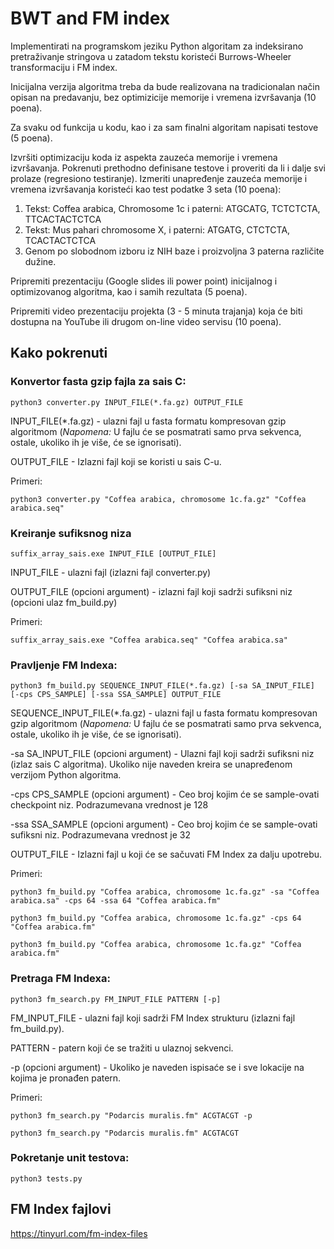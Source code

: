 # BWT and FM index
Implementirati na programskom jeziku Python algoritam za indeksirano pretraživanje stringova u zatadom tekstu koristeći Burrows-Wheeler transformaciju i FM index.

Inicijalna verzija algoritma treba da bude realizovana na tradicionalan način opisan na predavanju, bez optimizicije memorije i vremena izvršavanja (10 poena).

Za svaku od funkcija u kodu, kao i za sam finalni algoritam napisati testove (5 poena).

Izvršiti optimizaciju koda iz aspekta zauzeća memorije i vremena izvršavanja. Pokrenuti prethodno definisane testove i proveriti da li i dalje svi prolaze (regresiono testiranje). Izmeriti unapređenje zauzeća memorije i vremena izvršavanja koristeći kao test podatke 3 seta (10 poena):
  1. Tekst: Coffea arabica, Chromosome 1c i paterni: ATGCATG, TCTCTCTA, TTCACTACTCTCA
  2. Tekst: Mus pahari chromosome X, i paterni: ATGATG, CTCTCTA, TCACTACTCTCA
  3. Genom po slobodnom izboru iz NIH baze i proizvoljna 3 paterna različite dužine.
  
Pripremiti prezentaciju (Google slides ili power point) inicijalnog i optimizovanog algoritma, kao i samih rezultata (5 poena).

Pripremiti video prezentaciju projekta (3 - 5 minuta trajanja) koja će biti dostupna na YouTube ili drugom on-line video servisu (10 poena).

## Kako pokrenuti

### Konvertor fasta gzip fajla za sais C:
    python3 converter.py INPUT_FILE(*.fa.gz) OUTPUT_FILE

  INPUT_FILE(\*.fa.gz) - ulazni fajl u fasta formatu kompresovan gzip algoritmom (*Napomena:* U fajlu će se posmatrati samo prva sekvenca, ostale, ukoliko ih je više, će se ignorisati).
  
  OUTPUT_FILE - Izlazni fajl koji se koristi u sais C-u.
  
  Primeri:
  
    python3 converter.py "Coffea arabica, chromosome 1c.fa.gz" "Coffea arabica.seq"
    
### Kreiranje sufiksnog niza
    suffix_array_sais.exe INPUT_FILE [OUTPUT_FILE]
    
  INPUT_FILE - ulazni fajl (izlazni fajl converter.py)
  
  OUTPUT_FILE (opcioni argument) - izlazni fajl koji sadrži sufiksni niz (opcioni ulaz fm_build.py)
  
  Primeri:
  
    suffix_array_sais.exe "Coffea arabica.seq" "Coffea arabica.sa"

### Pravljenje FM Indexa:
    python3 fm_build.py SEQUENCE_INPUT_FILE(*.fa.gz) [-sa SA_INPUT_FILE] [-cps CPS_SAMPLE] [-ssa SSA_SAMPLE] OUTPUT_FILE

  SEQUENCE_INPUT_FILE(\*.fa.gz) - ulazni fajl u fasta formatu kompresovan gzip algoritmom (*Napomena:* U fajlu će se posmatrati samo prva sekvenca, ostale, ukoliko ih je više, će se ignorisati).
  
  -sa SA_INPUT_FILE (opcioni argument) - Ulazni fajl koji sadrži sufiksni niz (izlaz sais C algoritma). Ukoliko nije naveden kreira se unapređenom verzijom Python algoritma.
  
  -cps CPS_SAMPLE (opcioni argument) - Ceo broj kojim će se sample-ovati checkpoint niz. Podrazumevana vrednost je 128
  
  -ssa SSA_SAMPLE (opcioni argument) - Ceo broj kojim će se sample-ovati sufiksni niz. Podrazumevana vrednost je 32
  
  OUTPUT_FILE - Izlazni fajl u koji će se sačuvati FM Index za dalju upotrebu.
  
  Primeri:
  
    python3 fm_build.py "Coffea arabica, chromosome 1c.fa.gz" -sa "Coffea arabica.sa" -cps 64 -ssa 64 "Coffea arabica.fm"
  
    python3 fm_build.py "Coffea arabica, chromosome 1c.fa.gz" -cps 64 "Coffea arabica.fm"
  
    python3 fm_build.py "Coffea arabica, chromosome 1c.fa.gz" "Coffea arabica.fm"
  
### Pretraga FM Indexa:
    python3 fm_search.py FM_INPUT_FILE PATTERN [-p]

  FM_INPUT_FILE - ulazni fajl koji sadrži FM Index strukturu (izlazni fajl fm_build.py).
  
  PATTERN - patern koji će se tražiti u ulaznoj sekvenci.
  
  -p (opcioni argument) - Ukoliko je naveden ispisaće se i sve lokacije na kojima je pronađen patern.
  
  Primeri:
  
    python3 fm_search.py "Podarcis muralis.fm" ACGTACGT -p

    python3 fm_search.py "Podarcis muralis.fm" ACGTACGT
    
### Pokretanje unit testova:
    python3 tests.py

## FM Index fajlovi

https://tinyurl.com/fm-index-files
